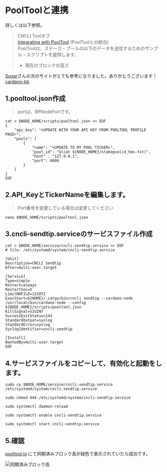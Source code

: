 # PoolToolと連携

詳しくは以下参照。  
> CNCLI Toolタブ  
[Integrating with PoolTool](https://www.coincashew.com/coins/overview-ada/guide-how-to-build-a-haskell-stakepool-node/part-iii-operation/configuring-slot-leader-calculation) (PoolToolとの統合)  
> PoolToolは、ステーク・プールの以下のデータを送信するためのサンプル・スクリプトを提供します。  
> - 現在のブロックの高さ

[Sugar](https://twitter.com/sugar417K)さんの次のサイトがとても参考になりました。ありがとうございます！
[cardano-kb](https://sugar-stake-pool.gitbook.io/cardano-kb/tools/pooltool)

## 1.pooltool.json作成
> portは、BPNodePortです。
```console
cat > $NODE_HOME/scripts/pooltool.json << EOF
{
    "api_key": "<UPDATE WITH YOUR API KEY FROM POOLTOOL PROFILE PAGE>",
    "pools": [
        {
            "name": "<UPDATE TO MY POOL TICKER>",
            "pool_id": "$(cat ${NODE_HOME}/stakepoolid_hex.txt)",
            "host" : "127.0.0.1",
            "port": 6000
        }
    ]
}
EOF
```

## 2.API_KeyとTickerNameを編集します。
> Port番号を変更している場合は変更してください
```
nano $NODE_HOME/scripts/pooltool.json
```

## 3.cncli-sendtip.serviceのサービスファイル作成
```console
cat > $NODE_HOME/service/cncli-sendtip.service << EOF
# file: /etc/systemd/system/cncli-sendtip.service

[Unit]
Description=CNCLI Sendtip
After=multi-user.target

[Service]
Type=simple
Restart=always
RestartSec=5
LimitNOFILE=131072
ExecStart=${HOME}/.cargo/bin/cncli sendtip --cardano-node /usr/local/bin/cardano-node --config ${NODE_HOME}/scripts/pooltool.json
KillSignal=SIGINT
SuccessExitStatus=143
StandardOutput=syslog
StandardError=syslog
SyslogIdentifier=cncli-sendtip

[Install]
WantedBy=multi-user.target
EOF
```

## 4.サービスファイルをコピーして、有効化と起動をします。
```
sudo cp $NODE_HOME/service/cncli-sendtip.service /etc/systemd/system/cncli-sendtip.service
```
```
sudo chmod 644 /etc/systemd/system/cncli-sendtip.service
```
```
sudo systemctl daemon-reload
```
```
sudo systemctl enable cncli-sendtip.service
```
```
sudo systemctl start cncli-sendtip.service
```

## 5.確認

[pooltool.io](https://pooltool.io/) にて同期済みブロック高が緑色で表示されていたら成功です。

![同期済みブロック高](https://user-images.githubusercontent.com/80967103/175799326-885b1a52-98ff-4885-a165-2f7e16031cd5.png)
